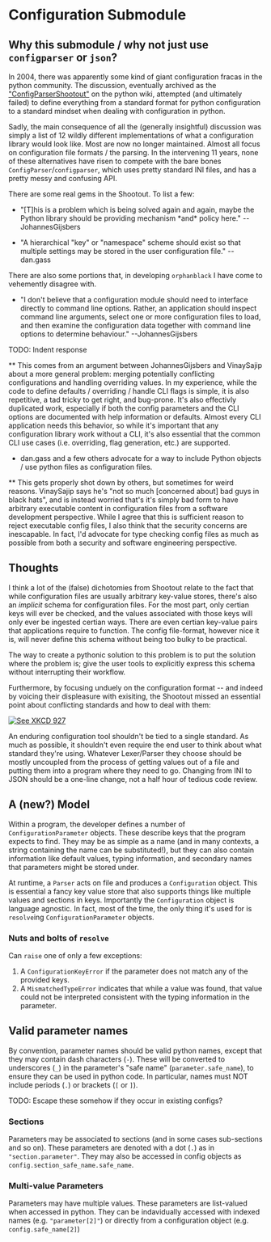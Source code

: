 # Configuration Submodule

## Why this submodule / why not just use `configparser` or `json`?

In 2004, there was apparently some kind of giant configuration fracas in the python community. The discussion, eventually archived as the ["ConfigParserShootout"](https://wiki.python.org/moin/ConfigParserShootout) on the python wiki, attempted (and ultimately failed) to define everything from a standard format for python configuration to a standard mindset when dealing with configuration in python.

Sadly, the main consequence of all the (generally insightful) discussion was simply a list of 12 wildly different implementations of what a configuration library would look like. Most are now no longer maintained. Almost all focus on configuration file formats / the parsing. In the intervening 11 years, none of these alternatives have risen to compete with the bare bones `ConfigParser`/`configparser`, which uses pretty standard INI files, and has a pretty messy and confusing API.

There are some real gems in the Shootout. To list a few:

* "[T]his is a problem which is being solved again and again, maybe the Python library should be providing mechanism \*and\* policy here." --JohannesGijsbers

* "A hierarchical "key" or "namespace" scheme should exist so that multiple settings may be stored in the user configuration file." --dan.gass

There are also some portions that, in developing `orphanblack` I have come to vehemently disagree with.

* "I don't believe that a configuration module should need to interface directly to command line options. Rather, an application should inspect command line arguments, select one or more configuration files to load, and then examine the configuration data together with command line options to determine behaviour." --JohannesGijsbers

TODO: Indent response

** This comes from an argument between JohannesGijsbers and VinaySajip about a more general problem: merging potentially conflicting configurations and handling overriding values. In my experience, while the code to define defaults / overriding / handle CLI flags is simple, it is also repetitive, a tad tricky to get right, and bug-prone. It's also effectivly duplicated work, especially if both the config parameters and the CLI options are documented with help information or defaults. Almost every CLI application needs this behavior, so while it's important that any configuration library work without a CLI, it's also essential that the common CLI use cases (i.e. overriding, flag generation, etc.) are supported.

* dan.gass and a few others advocate for a way to include Python objects / use python files as configuration files.

** This gets properly shot down by others, but sometimes for weird reasons. VinaySajip says he's "not so much [concerned about] bad guys in black hats", and is instead worried that's it's simply bad form to have arbitrary executable content in configuration files from a software development perspective. While I agree that this is sufficient reason to reject executable config files, I also think that the security concerns are inescapable. In fact, I'd advocate for type checking config files as much as possible from both a security and software engineering perspective.

## Thoughts

I think a lot of the (false) dichotomies from Shootout relate to the fact that while configuration files are usually arbitrary key-value stores, there's also an *implicit* schema for configuration files. For the most part, only certian keys will ever be checked, and the values associated with those keys will only ever be ingested certian ways. There are even certian key-value pairs that applications require to function. The config file-format, however nice it is, will never define this schema without being too bulky to be practical.

The way to create a pythonic solution to this problem is to put the solution where the problem is; give the user tools to explicitly express this schema without interrupting their workflow.

Furthermore, by focusing unduely on the configuration format -- and indeed by voicing their displeasure with exisiting, the Shootout missed an essential point about conflicting standards and how to deal with them:

[![See XKCD 927](https://imgs.xkcd.com/comics/standards.png)](https://xkcd.com/927/)

An enduring configuration tool shouldn't be tied to a single standard. As much as possible, it shouldn't even require the end user to think about what standard they're using. Whatever Lexer/Parser they choose should be mostly uncoupled from the process of getting values out of a file and putting them into a program where they need to go. Changing from INI to JSON should be a one-line change, not a half hour of tedious code review.

## A (new?) Model

Within a program, the developer defines a number of `ConfigurationParameter` objects. These describe keys that the program expects to find. They may be as simple as a name (and in many contexts, a string containing the name can be substituted!), but they can also contain information like default values, typing information, and secondary names that parameters might be stored under.

At runtime, a `Parser` acts on file and produces a `Configuration` object. This is essential a fancy key value store that also supports things like multiple values and sections in keys. Importantly the `Configuration` object is language agnostic. In fact, most of the time, the only thing it's used for is `resolve`ing `ConfigurationParameter` objects.

### Nuts and bolts of `resolve`

Can `raise` one of only a few exceptions:

1. A `ConfigurationKeyError` if the parameter does not match any of the provided keys.
2. A `MismatchedTypeError` indicates that while a value was found, that value could not be interpreted consistent with the typing information in the parameter.


## Valid parameter names

By convention, parameter names should be valid python names, except that they may contain dash characters (`-`). These will be converted to underscores (`_`) in the parameter's "safe name" (`parameter.safe_name`), to ensure they can be used in python code. In particular, names must NOT include periods (`.`) or brackets (`[` or `]`).

TODO: Escape these somehow if they occur in existing configs?

### Sections

Parameters may be associated to sections (and in some cases sub-sections and so on). These parameters are denoted with a dot (`.`) as in `"section.parameter"`. They may also be accessed in config objects as `config.section_safe_name.safe_name`.

### Multi-value Parameters

Parameters may have multiple values. These parameters are list-valued when accessed in python. They can be indavidually accessed with indexed names (e.g. `"parameter[2]"`) or directly from a configuration object (e.g. `config.safe_name[2]`)